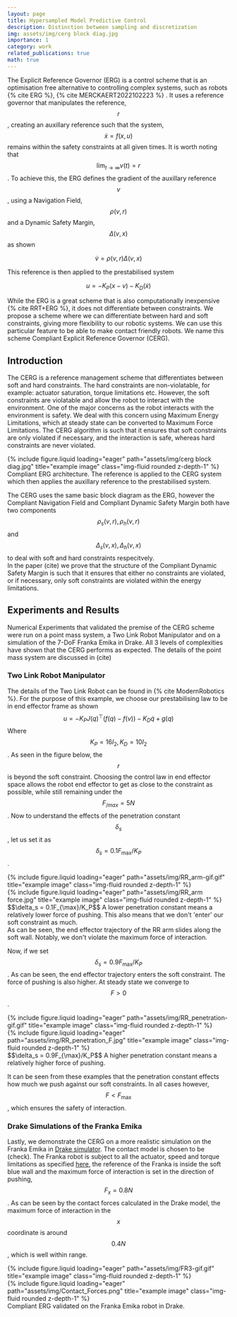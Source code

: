 ```yaml
---
layout: page
title: Hypersampled Model Predictive Control
description: Distinction between sampling and discretization
img: assets/img/cerg block diag.jpg
importance: 1
category: work
related_publications: true
math: true
---
```

The Explicit Reference Governor (ERG)
is a control scheme that is an optimisation free alternative to
controlling complex systems, such as robots {% cite ERG %}, {% cite MERCKAERT2022102223 %} . It uses a reference governor that manipulates the reference, $$r$$, creating an auxillary reference such that the system, $$\dot x= f(x,u)$$ remains within the safety constraints at all given times. It is worth noting that $$\lim_{t \to \infty} v(t) = r$$. To achieve this, the ERG defines the gradient of the auxillary reference $$v$$, using a Navigation Field, $$\rho(v,r)$$ and a Dynamic Safety Margin, $$ \Delta(v,x) $$ as shown

$$ \dot v = \rho (v,r) \Delta (v, x)$$

This reference is then applied to the prestabilised system 

$$ u = -K_P(x-v)-K_D(\dot x)$$

While the ERG is a great scheme that is also computationally inexpensive {% cite RRT+ERG %}, it does not differentiate between constraints. We propose a scheme where we can differentiate between hard and soft constraints, giving more flexibility to our robotic systems. We can use this particular feature to be able to make contact friendly robots. We name this scheme Compliant Explicit Reference Governor (CERG). 


## Introduction
The CERG is a reference management scheme that differentiates between soft and hard constraints. The hard constraints are non-violatable, for example: actuator saturation, torque limitations etc. However, the soft constraints are violatable and allow the robot to interact with the environment. 
One of the major concerns as the robot interacts with the environment is safety. We deal with this concern using Maximum Energy Limitations, which at steady state can be converted to Maximum Force Limitations. The CERG algorithm is such that it ensures that soft constraints are only violated if necessary, and the interaction is safe, whereas hard constraints are never violated.

<div class="row">
    <div class="col-sm mt-3 mt-md-0">
        {% include figure.liquid loading="eager" path="assets/img/cerg block diag.jpg" title="example image" class="img-fluid rounded z-depth-1" %}
    </div>
</div>
<div class="caption">
    Compliant ERG architecture. The reference is applied to the CERG system which then applies the auxillary reference to the prestabilised system. 
</div>

The CERG uses the same basic block diagram as the ERG, however the Compliant Navigation Field and Compliant Dynamic Safety Margin both have two components $$\rho_s(v,r), \rho_h(v,r)$$ and $$\Delta_s(v,x), \Delta_h(v,x)$$ to deal with soft and hard constraints respecitvely.  
In the paper (cite) we prove that the structure of the Compliant Dynamic Safety Margin is such that it ensures that either no constraints are violated, or if necessary, only soft constraints are violated within the energy limitations.  
## Experiments and Results
Numerical Experiments that validated the premise of the CERG scheme were run on a point mass system, a Two Link Robot Manipulator and on a simulation of the 7-DoF Franka Emika in Drake. All 3 levels of complexities have shown that the CERG performs as expected. The details of the point mass system are discussed in (cite)



### Two Link Robot Manipulator 
The details of the Two Link Robot can be found in {% cite ModernRobotics %}. For the purpose of this example, we choose our prestabilising law to be in end effector frame as shown 
$$ u = -K_P J(q)^\top (f(q) - f(v)) - K_D\dot q + g(q) $$
Where $$K_P = 16I_2, K_D = 10I_2$$. As seen in the figure below, the $$r$$ is beyond the soft constraint. Choosing the control law in end effector space allows the robot end effector to get as close to the constraint as possible, while still remaining under the $$F_{/max} = 5N$$. 
Now to understand the effects of the penetration constant $$\delta_s$$, let us set it as $$\delta_s = 0.1F_{\max}/K_P$$.   
<div class="row">
    <div class="col-md-6 col-sm-12 mt-3 mt-md-0">
        {% include figure.liquid loading="eager" path="assets/img/RR_arm-gif.gif" title="example image" class="img-fluid rounded z-depth-1" %}
    </div>
    <div class="col-md-6 col-sm-12 mt-3 mt-md-0">
        {% include figure.liquid loading="eager" path="assets/img/RR_arm force.jpg" title="example image" class="img-fluid rounded z-depth-1" %}
    </div>
</div>
<div class="caption">
    $$\delta_s = 0.1F_{\max}/K_P$$ A lower penetration constant means a relatively lower force of pushing. This also means that we don't 'enter' our soft constraint as much. 
</div>
As can be seen, the end effector trajectory of the RR arm slides along the soft wall. Notably, we don't violate the maximum force of interaction. 

Now, if we set $$\delta_s = 0.9F_{\max}/K_P$$. As can be seen, the end effector trajectory enters the soft constraint. The force of pushing is also higher. At steady state we converge to $$F>0$$. 
<div class="row">
    <div class="col-md-6 col-sm-12 mt-3 mt-md-0">
        {% include figure.liquid loading="eager" path="assets/img/RR_penetration-gif.gif" title="example image" class="img-fluid rounded z-depth-1" %}
    </div>
    <div class="col-md-6 col-sm-12 mt-3 mt-md-0">
        {% include figure.liquid loading="eager" path="assets/img/RR_penetration_F.jpg" title="example image" class="img-fluid rounded z-depth-1" %}
    </div>
</div>
<div class="caption">
 $$\delta_s = 0.9F_{\max}/K_P$$ A higher penetration constant means a relatively higher force of pushing.  
</div>

It can be seen from these examples that the penetration constant effects how much we push against our soft constraints. In all cases however, $$F <F_{\max}$$, which ensures the safety of interaction.   

### Drake Simulations of the Franka Emika 
Lastly, we demonstrate the CERG on a more realistic simulation on the Franka Emika in <a href="https://drake.mit.edu/" target="_blank"> Drake simulator</a>. The contact model is chosen to be (check). The Franka robot is subject to all the actuator, speed and torque limitations as specified [here](https://frankaemika.github.io/docs/control_parameters.html), the reference of the Franka is inside the soft blue wall and the maximum force of interaction is set in the direction of pushing, $$F_x = 0.8N$$. As can be seen by the contact forces calculated in the Drake model, the maximum force of interaction in the $$x$$ coordinate is around $$0.4N$$, which is well within range.  
<div class="row">
    <div class="col-md-6 col-sm-12 mt-3 mt-md-0">
        {% include figure.liquid loading="eager" path="assets/img/FR3-gif.gif" title="example image" class="img-fluid rounded z-depth-1" %}
    </div>
    <div class="col-md-6 col-sm-12 mt-3 mt-md-0">
        {% include figure.liquid loading="eager" path="assets/img/Contact_Forces.png" title="example image" class="img-fluid rounded z-depth-1" %}
    </div>
</div>
<div class="caption">
    Compliant ERG validated on the Franka Emika robot in Drake. 
</div>



